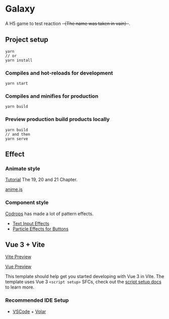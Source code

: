 # Galaxy

A H5 game to test reaction ~~（The name was taken in vain）~~.

## Project setup

```
yarn
// or
yarn install
```

### Compiles and hot-reloads for development

```
yarn start
```

### Compiles and minifies for production

```
yarn build
```

### Preview production build products locally

```
yarn build
// and then
yarn serve
```

## Effect

### Animate style

[Tutorial](https://www.it666.com/my/course/27) The 19, 20 and 21 Chapter.

[anime.js](https://cn.vitejs.dev/guide/static-deploy.html#testing-the-app-locally)

### Component style

[Codrops](https://github.com/codrops) has made a lot of pattern effects.

- [Text Input Effects](https://github.com/codrops/TextInputEffects)
- [Particle Effects for Buttons](https://github.com/codrops/ParticleEffectsButtons)

## Vue 3 + Vite

[Vite Preview](https://cn.vitejs.dev/guide/static-deploy.html#testing-the-app-locally)

[Vue Preview](https://v3.cn.vuejs.org/guide/introduction.html)

This template should help get you started developing with Vue 3 in Vite. The template uses Vue 3 `<script setup>` SFCs, check out the [script setup docs](https://v3.vuejs.org/api/sfc-script-setup.html#sfc-script-setup) to learn more.

### Recommended IDE Setup

- [VSCode](https://code.visualstudio.com/) + [Volar](https://marketplace.visualstudio.com/items?itemName=johnsoncodehk.volar)
